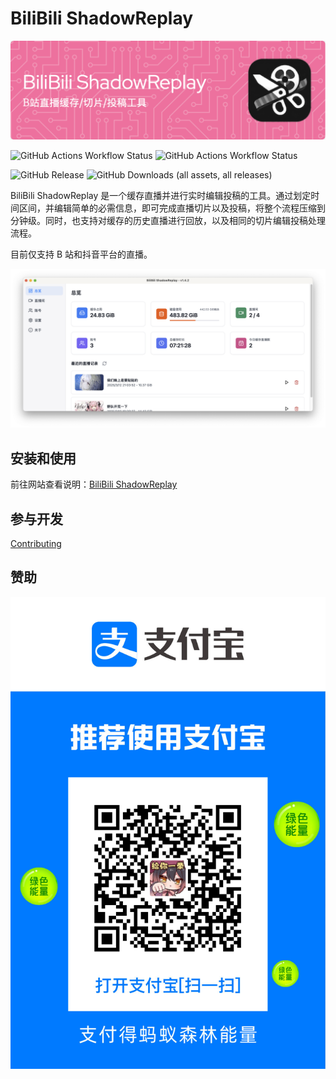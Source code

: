 # BiliBili ShadowReplay

![icon](docs/header.png)

![GitHub Actions Workflow Status](https://img.shields.io/github/actions/workflow/status/xinrea/bili-shadowreplay/main.yml?label=Application%20Build)
![GitHub Actions Workflow Status](https://img.shields.io/github/actions/workflow/status/Xinrea/bili-shadowreplay/package.yml?label=Docker%20Build)

![GitHub Release](https://img.shields.io/github/v/release/xinrea/bili-shadowreplay)
![GitHub Downloads (all assets, all releases)](https://img.shields.io/github/downloads/xinrea/bili-shadowreplay/total)

BiliBili ShadowReplay 是一个缓存直播并进行实时编辑投稿的工具。通过划定时间区间，并编辑简单的必需信息，即可完成直播切片以及投稿，将整个流程压缩到分钟级。同时，也支持对缓存的历史直播进行回放，以及相同的切片编辑投稿处理流程。

目前仅支持 B 站和抖音平台的直播。

![rooms](docs/public/images/summary.png)

## 安装和使用

前往网站查看说明：[BiliBili ShadowReplay](https://bsr.xinrea.cn/)

## 参与开发

[Contributing](.github/CONTRIBUTING.md)

## 赞助

![donate](docs/public/images/donate.png)
